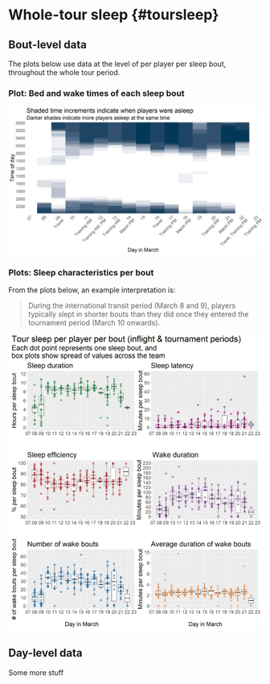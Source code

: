 # Whole-tour sleep {#toursleep}





## Bout-level data

The plots below use data at the level of per player per sleep bout, throughout the whole tour period.



### Plot: Bed and wake times of each sleep bout



<img src="05-tour_sleep_files/figure-html/sleep_bed_wake_up_times-1.png" width="1152" />

### Plots: Sleep characteristics per bout

From the plots below, an example interpretation is:

> During the international transit period (March 8 and 9), players typically slept in shorter bouts than they did once they entered the tournament period (March 10 onwards).



<img src="05-tour_sleep_files/figure-html/patch_plots_bout_level-1.png" width="1152" />

## Day-level data

Some more stuff
